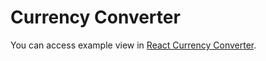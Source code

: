 # Currency Converter

You can access example view in [React Currency Converter](https://react-currency-converter-red.vercel.app).
